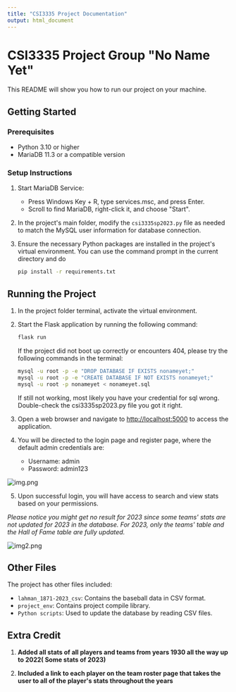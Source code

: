 ```yaml
---
title: "CSI3335 Project Documentation"
output: html_document
---
```


# CSI3335 Project Group "No Name Yet"

This README will show you how to run our project on your machine.

## Getting Started

### Prerequisites

- Python 3.10 or higher
- MariaDB 11.3 or a compatible version

### Setup Instructions

1. Start MariaDB Service:
    - Press Windows Key + R, type services.msc, and press Enter.
    - Scroll to find MariaDB, right-click it, and choose "Start".


2. In the project's main folder, modify the `csi3335sp2023.py` file as needed to match the MySQL user information for database connection.


3. Ensure the necessary Python packages are installed in the project's virtual environment. You can use the command prompt in the current directory and do

   ```bash
   pip install -r requirements.txt
   ```

## Running the Project

1. In the project folder terminal, activate the virtual environment.


2. Start the Flask application by running the following command:
   ```bash
   flask run
   ```
   If the project did not boot up correctly or encounters 404, please try the following commands in the terminal:
    ```bash
    mysql -u root -p -e "DROP DATABASE IF EXISTS nonameyet;" 
    mysql -u root -p -e "CREATE DATABASE IF NOT EXISTS nonameyet;"
    mysql -u root -p nonameyet < nonameyet.sql
   ```
   If still not working, most likely you have your credential for sql wrong. Double-check the csi3335sp2023.py file you got it right.
   
3. Open a web browser and navigate to [http://localhost:5000](http://localhost:5000) to access the application.


4. You will be directed to the login page and register page, where the default admin credentials are:
   - Username: admin
   - Password: admin123

![img.png](readMe%20image/img.png)


5. Upon successful login, you will have access to search and view stats based on your permissions.
   
*Please notice you might get no result for 2023 since some teams' stats are not updated for 2023 in the database. For 2023, only the teams' table and the Hall of Fame table are fully updated.*

![img2.png](readMe%20image%2Fimg2.png)

## Other Files

The project has other files included:

- `lahman_1871-2023_csv`: Contains the baseball data in CSV format.
- `project_env`: Contains project compile library.
- `Python scripts`: Used to update the database by reading CSV files.



## Extra Credit
1. **Added all stats of all players and teams from years 1930 all the way up to 2022( Some stats of 2023)**

2. **Included a link to each player on the team roster page that takes the user to all of the player's stats throughout the years**
